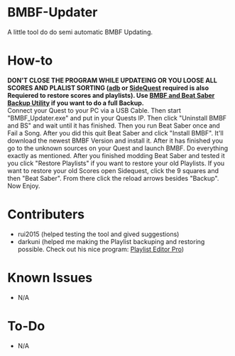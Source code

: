 # BMBF-Updater
A little tool do do semi automatic BMBF Updating.
# How-to
**DON'T CLOSE THE PROGRAM WHILE UPDATEING OR YOU LOOSE ALL SCORES AND PLALIST SORTING ([adb](https://developer.android.com/studio/releases/platform-tools) or [SideQuest](https://sidequestvr.com/setup-howto) required is also Requiered to restore scores and playlists). Use [BMBF and Beat Saber Backup Utility](https://github.com/ComputerElite/BMBF-BS-Backup-Utility) if you want to do a full Backup.**</br>
Connect your Quest to your PC via a USB Cable. Then start "BMBF_Updater.exe" and put in your Quests IP. Then click "Uninstall BMBF and BS" and wait until it has finished. Then you run Beat Saber once and Fail a Song. After you did this quit Beat Saber and click "Install BMBF". It'll download the newest BMBF Version and install it. After it has finished you go to the unknown sources on your Quest and launch BMBF. Do everything exactly as mentioned. After you finished modding Beat Saber and tested it you click "Restore Playlists" if you want to restore your old Playlists. If you want to restore your old Scores open Sidequest, click the 9 squares and then "Beat Saber". From there click the reload arrows besides "Backup". Now Enjoy.
# Contributers
- rui2015 (helped testing the tool and gived suggestions)
- darkuni (helped me making the Playlist backuping and restoring possible. Check out his nice program: [Playlist Editor Pro](https://beatsaberquest.com/bmbf/my-tools/playlist-editor-pro/#:~:text=Playlist%20Editor%20Pro%20is%20a,details%20and%20download%20it%20here.))
# Known Issues
- N/A
# To-Do
- N/A
